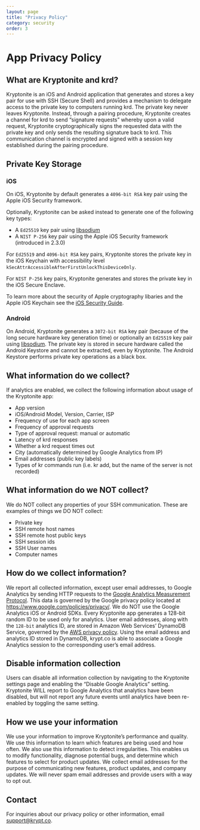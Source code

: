 ```yaml
---
layout: page
title: "Privacy Policy"
category: security
order: 3
---
```


# App Privacy Policy

## What are Kryptonite and krd?

Kryptonite is an iOS and Android application that generates and stores a key pair for use with SSH (Secure Shell) and provides a mechanism to delegate access to the private key to computers running krd. The private key never leaves Kryptonite. Instead, through a pairing procedure, Kryptonite creates a channel for krd to send “signature requests” whereby upon a valid request, Kryptonite cryptographically signs the requested data with the private key and only sends the resulting signature back to krd. This communication channel is encrypted and signed with a session key established during the pairing procedure.

## Private Key Storage

### iOS
On iOS, Kryptonite by default generates a `4096-bit RSA` key pair using the Apple iOS Security framework.

Optionally, Kryptonite can be asked instead to generate one of the following key types:
- A `Ed25519` key pair using [libsodium](https://download.libsodium.org/doc/)
- A `NIST P-256` key pair using the Apple iOS Security framework (introduced in 2.3.0) 

For `Ed25519` and `4096-bit RSA` key pairs, Kryptonite stores the private key in the iOS Keychain with accessibility level `kSecAttrAccessibleAfterFirstUnlockThisDeviceOnly`. 

For `NIST P-256` key pairs, Kryptonite generates and stores the private key in the iOS Secure Enclave.

To learn more about the security of Apple cryptography libaries and the Apple iOS Keychain see the [iOS Security Guide](https://www.apple.com/business/docs/iOS_Security_Guide.pdf).

### Android
On Android, Kryptonite generates a `3072-bit RSA` key pair (because of the long secure hardware key generation time) or optionally an `Ed25519` key pair using [libsodium](https://download.libsodium.org/doc/). The private key is stored in secure hardware called the Android Keystore and cannot be extracted, even by Kryptonite. The Android Keystore performs private key operations as a black box.

## What information do we collect?
If analytics are enabled, we collect the following information about usage of the Kryptonite app:

- App version
- iOS/Android Model, Version, Carrier, ISP
- Frequency of use for each app screen
- Frequency of approval requests
- Type of approval request: manual or automatic
- Latency of krd responses
- Whether a krd request times out
- City (automatically determined by Google Analytics from IP)
- Email addresses (public key labels)
- Types of kr commands run (i.e. kr add, but the name of the server is not recorded)

## What information do we NOT collect?
We do NOT collect any properties of your SSH communication. These are examples of things we DO NOT collect:

- Private key
- SSH remote host names
- SSH remote host public keys
- SSH session ids
- SSH User names
- Computer names

## How do we collect information?
We report all collected information, except user email addresses, to Google Analytics by sending HTTP requests to the [Google Analytics Measurement Protocol](https://developers.google.com/analytics/devguides/collection/protocol/v1/). This data is governed by the Google privacy policy located at https://www.google.com/policies/privacy/. We do NOT use the Google Analytics iOS or Android SDKs. Every Kryptonite app generates a 128-bit random ID to be used only for analytics. User email addresses, along with the `128-bit` analytics ID, are stored in Amazon Web Services’ DynamoDB Service, governed by the [AWS privacy policy](https://aws.amazon.com/privacy/). Using the email address and analytics ID stored in DynamoDB, krypt.co is able to associate a Google Analytics session to the corresponding user’s email address.

## Disable information collection

Users can disable all information collection by navigating to the Kryptonite settings page and enabling the “Disable Google Analytics” setting. Kryptonite WILL report to Google Analytics that analytics have been disabled, but will not report any future events until analytics have been re-enabled by toggling the same setting.

## How we use your information

We use your information to improve Kryptonite’s performance and quality. We use this information to learn which features are being used and how often. We also use this information to detect irregularities. This enables us to modify functionality, diagnose potential bugs, and determine which features to select for product updates. 
We collect email addresses for the purpose of communicating new features, product updates, and company updates. We will never spam email addresses and provide users with a way to opt out.

## Contact
For inquiries about our privacy policy or other information, email support@krypt.co.
